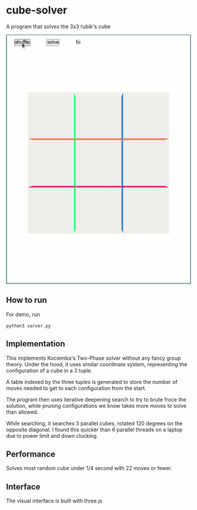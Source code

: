 # cube-solver

A program that solves the 3x3 rubik's cube

![cube_demo](cube_demo.gif)

## How to run

For demo, run

```python3
python3 server.py
```

## Implementation

This implements Kociemba's Two-Phase solver without any fancy group theory. Under the hood, it uses similar coordinate system, representing the configuration of a cube in a 3 tuple. 

A table indexed by the three tuples is generated to store the number of moves needed to get to each configuration from the start.

The program then uses iterative deepening search to try to brute froce the solution, while pruning configurations we know takes more moves to solve than allowed.

While searching, it searches 3 parallel cubes, rotated 120 degrees on the opposite diagonal. I found this quicker than 6 parallel threads on a laptop due to power limit and down clocking.

## Performance

Solves most random cube under 1/4 second with 22 moves or fewer.

## Interface

The visual interface is built with three.js
